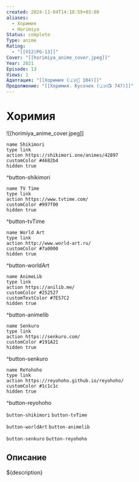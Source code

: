 ```yaml
---
created: 2024-11-04T14:18:59+03:00
aliases:
  - Хоримия
  - Horimiya
Status: complete
Type: anime
Rating:
  - "[[®️12|PG-13]]"
Cover: "[[horimiya_anime_cover.jpeg]]"
Year: 2021
Episode: 13
Views: 1
Адаптация: "[[Хоримия (🇯🇵📗 104)]]"
Продолжение: "[[Хоримия. Кусочек (🇯🇵📺 747)]]"
---
```


# Хоримия

![[horimiya_anime_cover.jpeg]]

```button
name Shikimori
type link
action https://shikimori.one/animes/42897
customColor #4682b4
hidden true
```
^button-shikimori

```button
name TV Time
type link
action https://www.tvtime.com/
customColor #997f00
hidden true
```
^button-tvTime

```button
name World Art
type link
action http://www.world-art.ru/
customColor #7a0000
hidden true
```
^button-worldArt

```button
name AnimeLib
type link
action https://anilib.me/
customColor #252527
customTextColor #7E57C2
hidden true
```
^button-animelib

```button
name Senkuro
type link
action https://senkuro.com/
customColor #191A21
hidden true
```
^button-senkuro

```button
name ReYohoho
type link
action https://reyohoho.github.io/reyohoho/
customColor #1c1c1c
hidden true
```
^button-reyohoho

`button-shikimori` `button-tvTime`

`button-worldArt` `button-animelib`

`button-senkuro` `button-reyohoho`

## Описание

${description}
